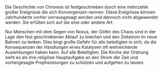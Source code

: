 
Die Geschichte von Chromos ist festgeschrieben durch eine mehrzahle großer Ereignisse die sich Konvergenzen nennen. Diese Ereignisse können Jahrhunderte vorher vorrausgesagt werden und dennoch nicht abgewendet werden. Sie erfüllen sich auf die eine oder andere Art.

Nur Menschen mit dem Segen von Noxus, der Göttin des Chaos sind in der Lage den fest geschriebenen Ablauf zu brechen und den Zeitstrom im neue Bahnen zu lenken. Dies birgt große Gefahr für alle beteiligten in sich, da die Konsequenzen der Handlungen eines Katalysen oft weitreichende Auswirkungen haben kann. Auf alle Beteiligten. Die Kirche der Ordnung sieht es als ihre religiöse Hauptaufgabe an den Strom der Zeit und vorhergesagte Prophezeiungen zu schützen und aufgehen zu lassen.